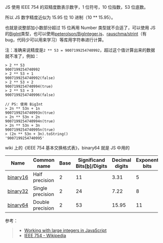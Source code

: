 JS 使用 IEEE 754 的双精度数表示数字，1 位符号，10 位指数，53 位底数。

所以 JS 数字精度近似为 15.95 位 10 进制（10 \*\* 15.95）。

也就是说整部加小数部分超过 15 位再用 Number 类型就不合适了，可以使用 JS 的[BigInt](https://developer.mozilla.org/en-US/docs/Web/JavaScript/Reference/Global_Objects/BigInt)类型，也可以使用[peterolson/BigInteger.js](https://github.com/peterolson/BigInteger.js)、[rauschma/strint](https://github.com/rauschma/strint)（有 bug，代码少可以用来学习）等库用字符串进行计算。

注：准确来说精度是`2 ** 53 = 9007199254740992`，超过这个值计算出来的数据就不准了，例如：

```text
> 2 ** 53
9007199254740992
> 2 ** 53 + 1
9007199254740992(false)
> 2 ** 53 + 2
9007199254740994(true)
> 2 ** 53 + 3
9007199254740996(false)

// PS: 使用 BigInt
> 2n ** 53n + 1n
9007199254740993n(true)
> 2n ** 53n + 2n
9007199254740994n(true)
> 2n ** 53n + 3n
9007199254740995n(true)
> (2n ** 53n + 3n).toString()
'9007199254740995'
```

wiki 上的《IEEE 754 基本交换格式表》，binary64 就是 JS 中用的

| Name                                                                             | Common name      | Base | Significand Bits\[[b\]](https://en.wikipedia.org/wiki/IEEE_754#cite_note-11)/Digits | Decimal digits | Exponent bits | Decimal E max | Exponent bias\[[10\]](https://en.wikipedia.org/wiki/IEEE_754#cite_note-DAE-12) | E min | E max | Notes     |
| -------------------------------------------------------------------------------- | ---------------- | ---- | ----------------------------------------------------------------------------------- | -------------- | ------------- | ------------- | ------------------------------------------------------------------------------ | ----- | ----- | --------- |
| [binary16](https://en.wikipedia.org/wiki/Half-precision_floating-point_format)   | Half precision   | 2    | 11                                                                                  | 3.31           | 5             | 4.51          | 24−1 = 15                                                                      | −14   | +15   | not basic |
| [binary32](https://en.wikipedia.org/wiki/Single-precision_floating-point_format) | Single precision | 2    | 24                                                                                  | 7.22           | 8             | 38.23         | 27−1 = 127                                                                     | −126  | +127  |           |
| [binary64](https://en.wikipedia.org/wiki/Double-precision_floating-point_format) | Double precision | 2    | 53                                                                                  | 15.95          | 11            | 307.95        | 210−1 = 1023                                                                   | −1022 | +1023 |           |

参考：

> -   [Working with large integers in JavaScript](http://2ality.com/2012/07/large-integers.html)
> -   [IEEE 754 - Wikipedia](https://en.wikipedia.org/wiki/IEEE_754#Representation_and_encoding_in_memory)

